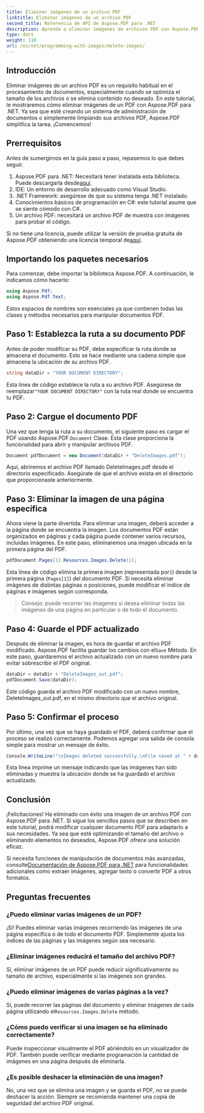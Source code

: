 ```yaml
---
title: Eliminar imágenes de un archivo PDF
linktitle: Eliminar imágenes de un archivo PDF
second_title: Referencia de API de Aspose.PDF para .NET
description: Aprenda a eliminar imágenes de archivos PDF con Aspose.PDF para .NET en un sencillo tutorial paso a paso. Optimice los archivos PDF eliminando imágenes no deseadas fácilmente.
type: docs
weight: 110
url: /es/net/programming-with-images/delete-images/
---
```

## Introducción

Eliminar imágenes de un archivo PDF es un requisito habitual en el procesamiento de documentos, especialmente cuando se optimiza el tamaño de los archivos o se elimina contenido no deseado. En este tutorial, le mostraremos cómo eliminar imágenes de un PDF con Aspose.PDF para .NET. Ya sea que esté creando un sistema de administración de documentos o simplemente limpiando sus archivos PDF, Aspose.PDF simplifica la tarea. ¡Comencemos!

## Prerrequisitos

Antes de sumergirnos en la guía paso a paso, repasemos lo que debes seguir.

1.  Aspose.PDF para .NET: Necesitará tener instalada esta biblioteca. Puede descargarla desde[aquí](https://releases.aspose.com/pdf/net/).
2. IDE: Un entorno de desarrollo adecuado como Visual Studio.
3. .NET Framework: asegúrese de que su sistema tenga .NET instalado.
4. Conocimientos básicos de programación en C#: este tutorial asume que se siente cómodo con C#.
5. Un archivo PDF: necesitará un archivo PDF de muestra con imágenes para probar el código.

 Si no tiene una licencia, puede utilizar la versión de prueba gratuita de Aspose.PDF obteniendo una licencia temporal de[aquí](https://purchase.aspose.com/temporary-license/).

## Importando los paquetes necesarios

Para comenzar, debe importar la biblioteca Aspose.PDF. A continuación, le indicamos cómo hacerlo:

```csharp
using Aspose.Pdf;
using Aspose.Pdf.Text;
```

Estos espacios de nombres son esenciales ya que contienen todas las clases y métodos necesarios para manipular documentos PDF.

## Paso 1: Establezca la ruta a su documento PDF

Antes de poder modificar su PDF, debe especificar la ruta donde se almacena el documento. Esto se hace mediante una cadena simple que almacena la ubicación de su archivo PDF.

```csharp
string dataDir = "YOUR DOCUMENT DIRECTORY";
```

 Esta línea de código establece la ruta a su archivo PDF. Asegúrese de reemplazar`"YOUR DOCUMENT DIRECTORY"` con la ruta real donde se encuentra tu PDF.

## Paso 2: Cargue el documento PDF

 Una vez que tenga la ruta a su documento, el siguiente paso es cargar el PDF usando Aspose.PDF.`Document` Clase. Esta clase proporciona la funcionalidad para abrir y manipular archivos PDF.

```csharp
Document pdfDocument = new Document(dataDir + "DeleteImages.pdf");
```

Aquí, abriremos el archivo PDF llamado DeleteImages.pdf desde el directorio especificado. Asegúrate de que el archivo exista en el directorio que proporcionaste anteriormente.

## Paso 3: Eliminar la imagen de una página específica

Ahora viene la parte divertida. Para eliminar una imagen, deberá acceder a la página donde se encuentra la imagen. Los documentos PDF están organizados en páginas y cada página puede contener varios recursos, incluidas imágenes. En este paso, eliminaremos una imagen ubicada en la primera página del PDF.

```csharp
pdfDocument.Pages[1].Resources.Images.Delete(1);
```

 Esta línea de código elimina la primera imagen (representada por`1`) desde la primera página (`Pages[1]`) del documento PDF. Si necesita eliminar imágenes de distintas páginas o posiciones, puede modificar el índice de páginas e imágenes según corresponda.

> Consejo: puede recorrer las imágenes si desea eliminar todas las imágenes de una página en particular o de todo el documento.

## Paso 4: Guarde el PDF actualizado

 Después de eliminar la imagen, es hora de guardar el archivo PDF modificado. Aspose.PDF facilita guardar los cambios con el`Save` Método. En este paso, guardaremos el archivo actualizado con un nuevo nombre para evitar sobrescribir el PDF original.

```csharp
dataDir = dataDir + "DeleteImages_out.pdf";
pdfDocument.Save(dataDir);
```

Este código guarda el archivo PDF modificado con un nuevo nombre, DeleteImages_out.pdf, en el mismo directorio que el archivo original.

## Paso 5: Confirmar el proceso

Por último, una vez que se haya guardado el PDF, deberá confirmar que el proceso se realizó correctamente. Podemos agregar una salida de consola simple para mostrar un mensaje de éxito.

```csharp
Console.WriteLine("\nImages deleted successfully.\nFile saved at " + dataDir);
```

Esta línea imprime un mensaje indicando que las imágenes han sido eliminadas y muestra la ubicación donde se ha guardado el archivo actualizado.

## Conclusión

¡Felicitaciones! Ha eliminado con éxito una imagen de un archivo PDF con Aspose.PDF para .NET. Si sigue los sencillos pasos que se describen en este tutorial, podrá modificar cualquier documento PDF para adaptarlo a sus necesidades. Ya sea que esté optimizando el tamaño del archivo o eliminando elementos no deseados, Aspose.PDF ofrece una solución eficaz.

 Si necesita funciones de manipulación de documentos más avanzadas, consulte[Documentación de Aspose.PDF para .NET](https://reference.aspose.com/pdf/net/) para funcionalidades adicionales como extraer imágenes, agregar texto o convertir PDF a otros formatos.

## Preguntas frecuentes

### ¿Puedo eliminar varias imágenes de un PDF?
¡Sí! Puedes eliminar varias imágenes recorriendo las imágenes de una página específica o de todo el documento PDF. Simplemente ajusta los índices de las páginas y las imágenes según sea necesario.

### ¿Eliminar imágenes reducirá el tamaño del archivo PDF?
Sí, eliminar imágenes de un PDF puede reducir significativamente su tamaño de archivo, especialmente si las imágenes son grandes.

### ¿Puedo eliminar imágenes de varias páginas a la vez?
 Sí, puede recorrer las páginas del documento y eliminar imágenes de cada página utilizando el`Resources.Images.Delete` método.

### ¿Cómo puedo verificar si una imagen se ha eliminado correctamente?
Puede inspeccionar visualmente el PDF abriéndolo en un visualizador de PDF. También puede verificar mediante programación la cantidad de imágenes en una página después de eliminarla.

### ¿Es posible deshacer la eliminación de una imagen?
No, una vez que se elimina una imagen y se guarda el PDF, no se puede deshacer la acción. Siempre se recomienda mantener una copia de seguridad del archivo PDF original.